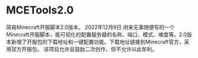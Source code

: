 # MCETools2.0
简易Minecraft开服脚本2.0版本。
2022年12月9日
闲来无事随便写的一个Minecraft开服脚本，能可视化的配置服务器的名称、端口、模式、难度等。2.0版本新增了开服包的下载地址和一键配置功能。下载地址链接到Minecraft官方，采用官方开服包。
该项目允许且鼓励二次创作，但不允许以此牟利。
